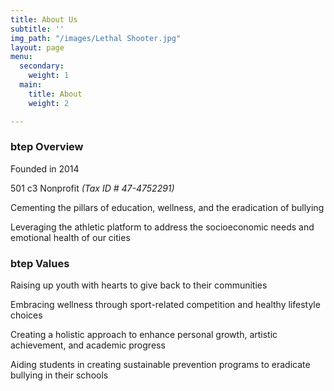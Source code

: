 ```yaml
---
title: About Us
subtitle: ''
img_path: "/images/Lethal Shooter.jpg"
layout: page
menu:
  secondary:
    weight: 1
  main:
    title: About
    weight: 2

---
```

### **btep Overview**

Founded in 2014

501 c3 Nonprofit _(Tax ID # 47-4752291)_

Cementing the pillars of education, wellness, and the eradication of bullying

Leveraging the athletic platform to address the socioeconomic needs and emotional health of our cities

### **btep Values**

Raising up youth with hearts to give back to their communities

Embracing wellness through sport-related competition and healthy lifestyle choices

Creating a holistic approach to enhance personal growth, artistic achievement, and academic progress

Aiding students in creating sustainable prevention programs to eradicate bullying in their schools